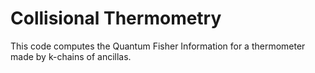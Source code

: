 # Collisional Thermometry

This code computes the Quantum Fisher Information for a thermometer made by k-chains of ancillas.
